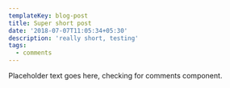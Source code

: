 ```yaml
---
templateKey: blog-post
title: Super short post
date: '2018-07-07T11:05:34+05:30'
description: 'really short, testing'
tags:
  - comments
---
```

Placeholder text goes here, checking for comments component.
